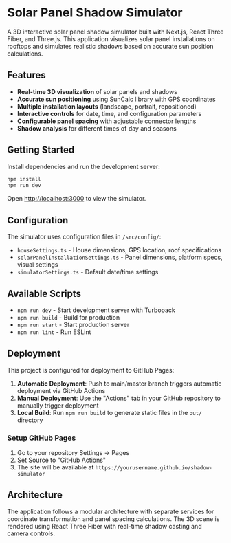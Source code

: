 # Solar Panel Shadow Simulator

A 3D interactive solar panel shadow simulator built with Next.js, React Three Fiber, and Three.js. This application visualizes solar panel installations on rooftops and simulates realistic shadows based on accurate sun position calculations.

## Features

- **Real-time 3D visualization** of solar panels and shadows
- **Accurate sun positioning** using SunCalc library with GPS coordinates
- **Multiple installation layouts** (landscape, portrait, repositioned)
- **Interactive controls** for date, time, and configuration parameters
- **Configurable panel spacing** with adjustable connector lengths
- **Shadow analysis** for different times of day and seasons

## Getting Started

Install dependencies and run the development server:

```bash
npm install
npm run dev
```

Open [http://localhost:3000](http://localhost:3000) to view the simulator.

## Configuration

The simulator uses configuration files in `/src/config/`:

- `houseSettings.ts` - House dimensions, GPS location, roof specifications
- `solarPanelInstallationSettings.ts` - Panel dimensions, platform specs, visual settings
- `simulatorSettings.ts` - Default date/time settings

## Available Scripts

- `npm run dev` - Start development server with Turbopack
- `npm run build` - Build for production
- `npm run start` - Start production server
- `npm run lint` - Run ESLint

## Deployment

This project is configured for deployment to GitHub Pages:

1. **Automatic Deployment**: Push to main/master branch triggers automatic deployment via GitHub Actions
2. **Manual Deployment**: Use the "Actions" tab in your GitHub repository to manually trigger deployment
3. **Local Build**: Run `npm run build` to generate static files in the `out/` directory

### Setup GitHub Pages

1. Go to your repository Settings → Pages
2. Set Source to "GitHub Actions"
3. The site will be available at `https://yourusername.github.io/shadow-simulator`

## Architecture

The application follows a modular architecture with separate services for coordinate transformation and panel spacing calculations. The 3D scene is rendered using React Three Fiber with real-time shadow casting and camera controls.
